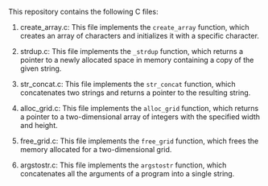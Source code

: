 This repository contains the following C files:

1. create_array.c: This file implements the `create_array` function, which creates an array of characters and initializes it with a specific character.

2. strdup.c: This file implements the `_strdup` function, which returns a pointer to a newly allocated space in memory containing a copy of the given string.

3. str_concat.c: This file implements the `str_concat` function, which concatenates two strings and returns a pointer to the resulting string.

4. alloc_grid.c: This file implements the `alloc_grid` function, which returns a pointer to a two-dimensional array of integers with the specified width and height.

5. free_grid.c: This file implements the `free_grid` function, which frees the memory allocated for a two-dimensional grid.

6. argstostr.c: This file implements the `argstostr` function, which concatenates all the arguments of a program into a single string.

